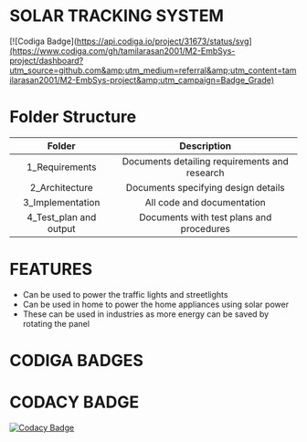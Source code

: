 # SOLAR TRACKING SYSTEM
[![Codiga Badge](https://api.codiga.io/project/31673/status/svg](https://www.codiga.com/gh/tamilarasan2001/M2-EmbSys-project/dashboard?utm_source=github.com&amp;utm_medium=referral&amp;utm_content=tamilarasan2001/M2-EmbSys-project&amp;utm_campaign=Badge_Grade)
# Folder Structure
|Folder|	Description|
|:---:|:---:|
|1_Requirements|	Documents detailing requirements and research|
|2_Architecture|	Documents specifying design details|
|3_Implementation	|All code and documentation|
|4_Test_plan and output|	Documents with test plans and procedures|
# FEATURES
* Can be used to power the traffic lights and streetlights
* Can be used in home to power the home appliances using solar power
* These can be used in industries as more energy can be saved by rotating the panel
# CODIGA BADGES

# CODACY BADGE
[![Codacy Badge](https://app.codacy.com/project/badge/Grade/66f01ae6808c48a4a3c81d4efec35612)](https://www.codacy.com/gh/tamilarasan2001/M2-EmbSys-project/dashboard?utm_source=github.com&amp;utm_medium=referral&amp;utm_content=tamilarasan2001/M2-EmbSys-project&amp;utm_campaign=Badge_Grade)


